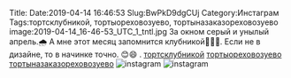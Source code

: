 Title:
Date:2019-04-14 16:46:53
Slug:BwPkD9dgCUj
Category:Инстаграм
Tags:тортсклубникой, тортыореховозуево, тортыназаказореховозуево
image:2019-04-14_16-46-53_UTC_1_tntl.jpg
За окном серый и унылый апрель.🌧 А мне этот месяц запомнится клубникой🍓🍓🍓. Если не в дизайне,  то в начинке точно. 😊😄
.
[тортсклубникой]({tag}тортсклубникой) [тортыореховозуево]({tag}тортыореховозуево) [тортыназаказореховозуево]({tag}тортыназаказореховозуево)
![instagram]({attach}images/2019-04-14_16-46-53_UTC_1.jpg)
![instagram]({attach}images/2019-04-14_16-46-53_UTC_2.jpg)

